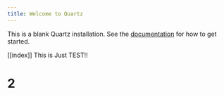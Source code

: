 ```yaml
---
title: Welcome to Quartz
---
```


This is a blank Quartz installation.
See the [documentation](https://quartz.jzhao.xyz) for how to get started.

[[index]]
This is Just TEST!!
# 2
